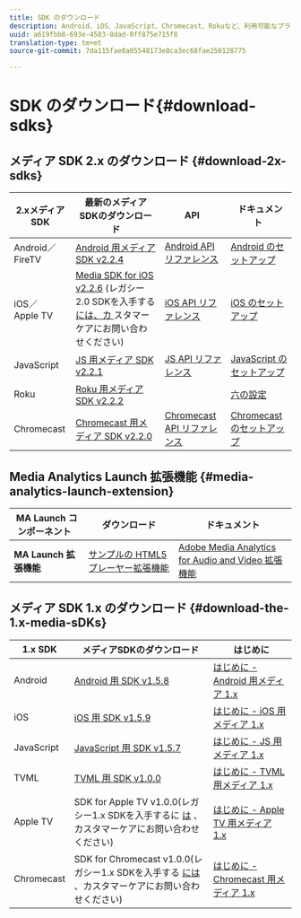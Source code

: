 ```yaml
---
title: SDK のダウンロード
description: Android、iOS、JavaScript、Chromecast、Rokuなど、利用可能なプラットフォーム向けのSDKダウンロードへのリンクです。
uuid: a619fbb8-693e-4583-8dad-0ff875e715f8
translation-type: tm+mt
source-git-commit: 7da115fae0a05548173e8ca3ec68fae250128775

---
```



# SDK のダウンロード{#download-sdks}

## メディア SDK 2.x のダウンロード {#download-2x-sdks}

| 2.xメディアSDK | 最新のメディアSDKのダウンロード |  API   |  ドキュメント  |
| --- | --- | --- | --- |
| Android／FireTV | [Android 用メディア SDK v2.2.4](https://github.com/Adobe-Marketing-Cloud/media-sdks/releases/tag/android-v2.2.4) | [Android API リファレンス](https://adobe-marketing-cloud.github.io/media-sdks/reference/android/) | [Android のセットアップ](/help/sdk-implement/setup/set-up-android.md) |
| iOS／Apple TV | [Media SDK for iOS v2.2.6](https://github.com/Adobe-Marketing-Cloud/media-sdks/releases/tag/ios-v2.2.6) (レガシー2.0 SDKを入手する [には、カ ](https://helpx.adobe.com/marketing-cloud/contact-support.html) スタマーケアにお問い合わせください) | [iOS API リファレンス](https://adobe-marketing-cloud.github.io/media-sdks/reference/ios/) | [iOS のセットアップ](/help/sdk-implement/setup/set-up-ios.md) |
| JavaScript | [JS 用メディア SDK v2.2.1](https://github.com/Adobe-Marketing-Cloud/media-sdks/releases/tag/js-v2.2.1) | [JS API リファレンス](https://adobe-marketing-cloud.github.io/media-sdks/reference/javascript/) | [JavaScript のセットアップ](/help/sdk-implement/setup/set-up-js.md) |
| Roku | [Roku 用メディア SDK v2.2.2](https://github.com/Adobe-Marketing-Cloud/media-sdks/releases/tag/roku-v2.2.2) |  | [六の設定](/help/sdk-implement/setup/set-up-roku.md) |
| Chromecast | [Chromecast 用メディア SDK v2.2.0](https://github.com/Adobe-Marketing-Cloud/media-sdks/releases/tag/chromecast-v2.2.0) | [Chromecast API リファレンス](https://adobe-marketing-cloud.github.io/media-sdks/reference/chromecast/) | [Chromecast のセットアップ](/help/sdk-implement/setup/set-up-chromecast.md) |

## Media Analytics Launch 拡張機能 {#media-analytics-launch-extension}

| MA Launch コンポーネント   | ダウンロード | ドキュメント |
|---|---|---|
| **MA Launch 拡張機能** | [サンプルの HTML5 プレーヤー拡張機能](https://github.com/adobe/reactor-adobe-va-sample-player) | [Adobe Media Analytics for Audio and Video 拡張機能](https://docs.adobelaunch.com/extension-reference/web/adobe-media-analytics-for-audio-and-video-extension) |

## メディア SDK 1.x のダウンロード {#download-the-1.x-media-sDKs}

| 1.x SDK |  メディアSDKのダウンロード |  はじめに |
| --- | --- | --- |
| Android | [Android 用 SDK v1.5.8](https://github.com/Adobe-Marketing-Cloud/video-heartbeat/releases/tag/android-v1.5.8) | [はじめに - Android 用メディア 1.x](setup/vhl-dev-guide-v15_android.pdf) |
| iOS | [iOS 用 SDK v1.5.9](https://github.com/Adobe-Marketing-Cloud/video-heartbeat/releases/tag/ios-v1.5.9) | [はじめに - iOS 用メディア 1.x](setup/vhl-dev-guide-v15_ios.pdf) |
| JavaScript | [JavaScript 用 SDK v1.5.7](https://github.com/Adobe-Marketing-Cloud/video-heartbeat/releases/tag/js-v1.5.7) | [はじめに - JS 用メディア 1.x](setup/vhl-dev-guide-v15_js.pdf) |
| TVML | [TVML 用 SDK v1.0.0](https://github.com/Adobe-Marketing-Cloud/video-heartbeat/releases/tag/tvml-v1.0.0) | [はじめに - TVML 用メディア 1.x](setup/vhl_tvml.pdf) |
| Apple TV | SDK for Apple TV v1.0.0(レガシー1.x SDKを入手するに [は](https://helpx.adobe.com/marketing-cloud/contact-support.html) 、カスタマーケアにお問い合わせください) | [はじめに - Apple TV 用メディア 1.x](setup/vhl-dev-guide-v1x_appletv.pdf) |
| Chromecast | SDK for Chromecast v1.0.0(レガシー1.x SDKを入手する [には](https://helpx.adobe.com/marketing-cloud/contact-support.html) 、カスタマーケアにお問い合わせください) | [はじめに - Chromecast 用メディア 1.x](setup/chromecast_1.x_sdk.pdf) |

